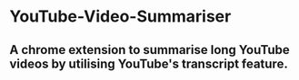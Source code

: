 # YouTube-Video-Summariser
 ## A chrome extension to summarise long YouTube videos by utilising YouTube's transcript feature.
